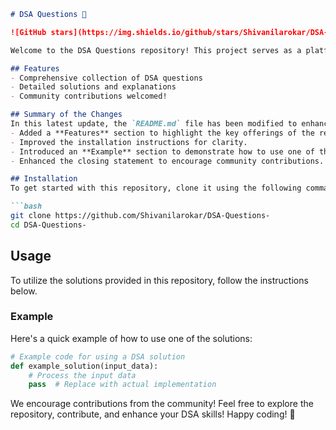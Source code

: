 ```markdown
# DSA Questions 🚀

![GitHub stars](https://img.shields.io/github/stars/Shivanilarokar/DSA-Questions-?style=social) ![Forks](https://img.shields.io/github/forks/Shivanilarokar/DSA-Questions-?style=social)

Welcome to the DSA Questions repository! This project serves as a platform for developers and learners to practice and enhance their skills in Data Structures and Algorithms (DSA). This repository is designed to help you improve your understanding of various data structures and algorithms through a collection of questions and solutions.

## Features
- Comprehensive collection of DSA questions
- Detailed solutions and explanations
- Community contributions welcomed!

## Summary of the Changes
In this latest update, the `README.md` file has been modified to enhance clarity and user engagement:
- Added a **Features** section to highlight the key offerings of the repository.
- Improved the installation instructions for clarity.
- Introduced an **Example** section to demonstrate how to use one of the solutions.
- Enhanced the closing statement to encourage community contributions.

## Installation
To get started with this repository, clone it using the following command:

```bash
git clone https://github.com/Shivanilarokar/DSA-Questions-
cd DSA-Questions-
```

## Usage
To utilize the solutions provided in this repository, follow the instructions below.

### Example
Here's a quick example of how to use one of the solutions:

```python
# Example code for using a DSA solution
def example_solution(input_data):
    # Process the input data
    pass  # Replace with actual implementation
```

We encourage contributions from the community! Feel free to explore the repository, contribute, and enhance your DSA skills! Happy coding! 🎉
```